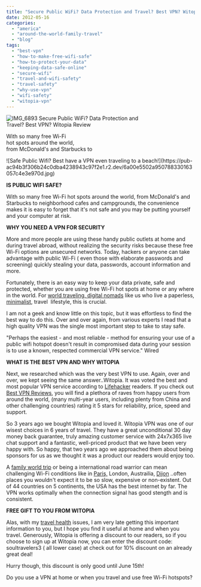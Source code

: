 ```yaml
---
title: "Secure Public WiFi? Data Protection and Travel? Best VPN? Witopia Review"
date: 2012-05-16
categories: 
  - "america"
  - "around-the-world-family-travel"
  - "blog"
tags: 
  - "best-vpn"
  - "how-to-make-free-wifi-safe"
  - "how-to-protect-your-data"
  - "keeping-data-safe-online"
  - "secure-wifi"
  - "travel-and-wifi-safety"
  - "travel-safety"
  - "why-use-vpn"
  - "wifi-safety"
  - "witopia-vpn"
---
```


![IMG_6893](https://pub-ac94b3f306b24c0dba4238943c97f2e1.r2.dev/6a00e5502a950788330167667020d0970b.jpg) Secure Public WiFi? Data Protection and  
Travel? Best VPN? Witopia Review  
  
With so many free Wi-Fi  
hot spots around the world,  
from McDonald's and Starbucks to

<!--more--> ![Safe Public Wifi? Best have a VPN even traveling to a beach!](https://pub-ac94b3f306b24c0dba4238943c97f2e1.r2.dev/6a00e5502a950788330163057c4e3e970d.jpg)  
  
**IS PUBLIC WIFI SAFE?**  
  
With so many free Wi-Fi hot spots around the world, from McDonald's and Starbucks to neighborhood cafes and campgrounds, the convenience makes it is easy to forget that it's not safe and you may be putting yourself and your computer at risk.  
  
**WHY YOU NEED A VPN FOR SECURITY**  
  
More and more people are using these handy public outlets at home and during travel abroad, without realizing the security risks because these free Wi-Fi options are unsecured networks. Today, hackers or anyone can take advantage with public Wi-Fi ( even those with elaborate passwords and screening) quickly stealing your data, passwords, account information and more.  
  
Fortunately, there is an easy way to keep your data private, safe and protected, whether you are using free Wi-Fi hot spots at home or any where in the world. For [world traveling, digital nomads](http://soultravelers3new.local/2009/04/how-to-travel-the-world-as-a-digital-nomad-family.html "world traveling digital nomads") like us who live a paperless, [minimalist](http://soultravelers3new.local/2011/08/minimalist-living-family-travel-lifestyle-books.html "minimalist lifestyle"), travel  lifestyle, this is crucial.  
  
I am not a geek and know little on this topic, but it was effortless to find the best way to do this. Over and over again, from various experts I read that a high quality VPN was the single most important step to take to stay safe.  
  
  
"Perhaps the easiest - and most reliable - method for ensuring your use of a public wifi hotspot doesn't result in compromised data during your session is to use a known, respected commercial VPN service." Wired  
  

**WHAT IS THE BEST VPN AND WHY WITOPIA**  
  
Next, we researched which was the very best VPN to use. Again, over and over, we kept seeing the same answer..Witopia. It was voted the best and  most popular VPN service according to [Lifehacker](http://lifehacker.com/5761226/best-vpn-service-provider-witopia "lifehackers best vpn") readers. If you check out [Best VPN Reviews](http://www.vpnreviews.com/?p=84 "best vpn reviews"), you will find a plethora of raves from happy users from around the world, (many multi-year users, including plenty from China and other challenging countries) rating it 5 stars for reliability, price, speed and support.  
  
So 3 years ago we bought Witopia and loved it. Witopia VPN was one of our wisest choices in 6 years of travel. They have a great unconditional 30 day money back guarantee, truly amazing customer service with 24x7x365 live chat support and a fantastic, well-priced product that we have been very happy with. So happy, that two years ago we approached them about being sponsors for us as we thought it was a product our readers would enjoy too.  
  
A [family world trip](http://soultravelers3new.local/2010/09/8-reasons-for-a-family-world-trip-international-vacations-holidays-abroad-longterm-travel-rtw.html "a family world trip") or being a international road warrior can mean challenging Wi-Fi conditions like in [Paris,](http://soultravelers3new.local/2010/10/free-wifi-travel-office-paris-digital-nomad-technomad-minimalist-workshift-mobile-work-on-the-road.html "paris free wifi") London, Austrailia, [Dijon](http://soultravelers3new.local/2006/10/laptop-madness.html "wifi madness in europe") ..often places you wouldn't expect it to be so slow, expensive or non-existent. Out of 44 countries on 5 continents, the USA has the best internet by far. The VPN works optimally when the connection signal has good stength and is consistent.  
  
  
**FREE GIFT TO YOU FROM WITOPIA**  
  
Alas, with my [travel health](http://soultravelers3new.local/2011/09/travel-health-secrets-for-long-term-digital-nomads.html "travel health") issues, I am very late getting this important information to you, but I hope you find it useful at home and when you travel. Generously, Witopia is offering a discount to our readers, so if you choose to sign up at Witopia now, you can enter the discount code: soultravelers3 ( all lower case) at check out for 10% discount on an already great deal!  
  
Hurry though, this discount is only good until June 15th!  
  
Do you use a VPN at home or when you travel and use free Wi-Fi hotspots?
